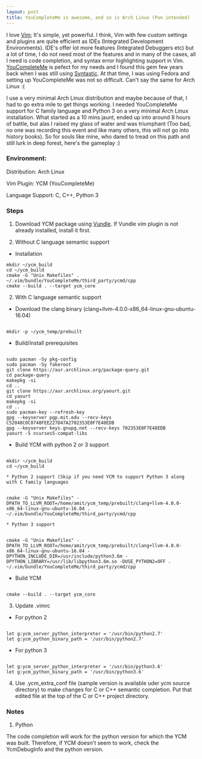 ```yaml
---
layout: post
title: YouCompleteMe is awesome, and so is Arch Linux (Pun intended)
---
```


I love [Vim](http://www.vim.org/); It's simple, yet powerful. I think, Vim with few custom settings and plugins are quite efficient as IDEs (Integrated Development Environments). IDE's offer lot more features (Integrated Debuggers etc) but a lot of time, I do not need most of the features and in many of the cases, all I need is code completion, and syntax error highlighting support in Vim. [YouCompleteMe](http://valloric.github.io/YouCompleteMe/) is pefect for my needs and I found this gem few years back when I was still using [Syntastic](https://github.com/vim-syntastic/syntastic). At that time, I was using Fedora and setting up YouCompleteMe was not so difficult. Can't say the same for Arch Linux :(

I use a very minimal Arch Linux distribution and maybe because of that, I had to go extra mile to get things working. I needed YouCompleteMe support for C family language and Python 3 on a very minimal Arch Linux installation. What started as a 10 mins jaunt, ended up into around 8 hours of battle, but alas I raised my glass of water and was triumphant (Too bad, no one was recording this event and like many others, this will not go into history books). So for souls like mine, who dared to tread on this path and still lurk in deep forest, here's the gameplay :)

### Environment: 
Distribution: Arch Linux

Vim Plugin: YCM (YouCompleteMe)

Language Support: C, C++, Python 3

### Steps
1. Download YCM package using [Vundle](https://github.com/VundleVim/Vundle.vim). If Vundle vim plugin is not already
installed, install it first.

2. Without C language semantic support
  * Installation
```
mkdir ~/ycm_build
cd ~/ycm_build
cmake -G "Unix Makefiles" . ~/.vim/bundle/YouCompleteMe/third_party/ycmd/cpp
cmake --build . --target ycm_core
```

2. With C language semantic support
  * Download the clang binary (clang+llvm-4.0.0-x86_64-linux-gnu-ubuntu-16.04)

```

mkdir -p ~/ycm_temp/prebuilt
```

  * Build/install prerequisites

```

sudo pacman -Sy pkg-config
sudo pacman -Sy fakeroot
git clone https://aur.archlinux.org/package-query.git
cd package-query
makepkg -si
cd ..
git clone https://aur.archlinux.org/yaourt.git
cd yaourt
makepkg -si
cd ..
sudo pacman-key --refresh-key
gpg --keyserver pgp.mit.edu --recv-keys C52048C0C0748FEE227D47A2702353E0F7E48EDB
gpg --keyserver keys.gnupg.net --recv-keys 702353E0F7E48EDB
yaourt -S ncurses5-compat-libs
```

  * Build YCM with python 2 or 3 support
```

mkdir ~/ycm_build
cd ~/ycm_build
```

    * Python 2 support (Skip if you need YCM to support Python 3 along with C family languages

```

cmake -G "Unix Makefiles" -DPATH_TO_LLVM_ROOT=/home/amit/ycm_temp/prebuilt/clang+llvm-4.0.0-x86_64-linux-gnu-ubuntu-16.04 . ~/.vim/bundle/YouCompleteMe/third_party/ycmd/cpp
```

    * Python 3 support
```

cmake -G "Unix Makefiles" -DPATH_TO_LLVM_ROOT=/home/amit/ycm_temp/prebuilt/clang+llvm-4.0.0-x86_64-linux-gnu-ubuntu-16.04 -DPYTHON_INCLUDE_DIR=/usr/include/python3.6m -DPYTHON_LIBRARY=/usr/lib/libpython3.6m.so -DUSE_PYTHON2=OFF . ~/.vim/bundle/YouCompleteMe/third_party/ycmd/cpp
```

  * Build YCM
```

cmake --build . --target ycm_core
```

3. Update .vimrc

  * For python 2
```

let g:ycm_server_python_interpreter = '/usr/bin/python2.7'
let g:ycm_python_binary_path = '/usr/bin/python2.7'
```

  * For python 3

```

let g:ycm_server_python_interpreter = '/usr/bin/python3.6'
let g:ycm_python_binary_path = '/usr/bin/python3.6'
```

4. Use .ycm_extra_conf file (sample version is available uder ycm source directory) to make changes for C or C++ semantic completion. Put that edited file at the top of the C or C++ project directory.

### Notes

1. Python

The code completion will work for the python version for which the YCM was built. Therefore, if YCM doesn't seem to work, check the YcmDebugInfo and the python version.
